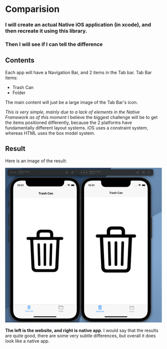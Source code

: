 # Comparision

### I will create an actual Native iOS application (in xcode), and then recreate it using this library.

### Then I will see if I can tell the difference

## Contents
Each app will have a Navigation Bar, and 2 items in the Tab bar.
Tab Bar items:
- Trash Can
- Folder

The main content will just be a large image of the Tab Bar's icon.

*This is very simple, mainly due to a lack of elements in the Native Framework as of this moment*
I believe the biggest challenge will be to get the items positioned differently, because the 2 platforms have fundamentally different layout systems. iOS uses a constraint system, whereas HTML uses the box model system.

## Result

Here is an image of the result:

![Comparison](Result.png?raw=true)

**The left is the website, and right is native app**. I would say that the results are quite good, there are some very subtle differences, but overall it does look like a native app.